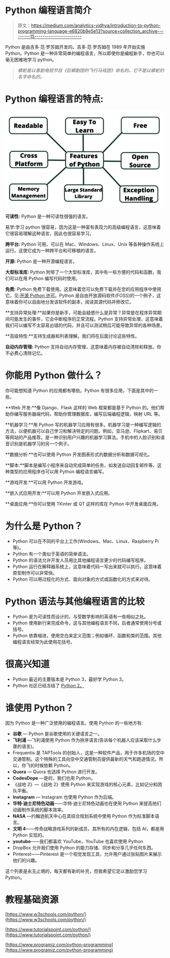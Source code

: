 # Python 编程语言简介

> 原文：<https://medium.com/analytics-vidhya/introduction-to-python-programming-language-e6820b9e5e13?source=collection_archive---------15----------------------->

Python 是由吉多·范·罗苏姆开发的。吉多·范·罗苏姆在 1989 年开始实施 Python。Python 是一种非常简单的编程语言，所以即使你是编程新手，你也可以毫无困难地学习 python。

> *蟒蛇是以喜剧电视节目《巨蟒剧团的飞行马戏团》命名的。它不是以蟒蛇的名字命名的。*

# Python 编程语言的特点:

![](img/c574a3fa80500fe8f889020c04c33f4c.png)

**可读性:** Python 是一种可读性很强的语言。

易学:学习 python 很容易，因为这是一种富有表现力的高级编程语言，这意味着它很容易理解这种语言，因此也很容易学习。

**跨平台:** Python 可用，可以在 Mac、Windows、Linux、Unix 等各种操作系统上运行。这使它成为一种跨平台和可移植的语言。

**开源:** Python 是一种开源编程语言。

**大型标准库:** Python 附带了一个大型标准库，其中有一些方便的代码和函数，我们可以在用 Python 编写代码时使用。

**免费:** Python 免费下载使用。这意味着您可以免费下载并在您的应用程序中使用它。见:[开源 Python 许可](https://docs.python.org/3/license.html)。Python 是自由开放源码软件(FOSS)的一个例子，这意味着你可以自由地分发该软件的副本，阅读其源代码并修改它。

**支持异常处理:**如果你是新手，可能会疑惑什么是异常？异常是在程序异常期间可能发生的事件，它会中断程序的正常流程。Python 支持异常处理，这意味着我们可以编写不太容易出错的代码，并且可以测试稍后可能导致异常的各种场景。

**高级特性:**支持生成器和列表理解。我们将在后面讨论这些特性。

**自动内存管理:** Python 支持自动内存管理，这意味着内存被自动清除和释放。你不必费心清除记忆。

# 你能用 Python 做什么？

你可能想知道 Python 的应用都有哪些。Python 有很多应用，下面是其中的一些。

**Web 开发:**像 Django、Flask 这样的 Web 框架都是基于 Python 的。他们帮助你编写服务器端代码，帮助你管理数据库，编写后端编程逻辑，映射 URL 等。

**机器学习:**用 Python 写的机器学习应用有很多。机器学习是一种编写逻辑的方法，以便机器可以自己学习和解决特定的问题。例如，亚马逊、Flipkart、易贝等网站的产品推荐。是一种识别用户兴趣的机器学习算法。手机中的人脸识别和语音识别是机器学习的另一个例子。

**数据分析:**也可以使用 Python 开发图表形式的数据分析和数据可视化。

**脚本:**脚本是编写小程序来自动完成简单的任务，如发送自动回复邮件等。这种类型的应用程序也可以用 Python 编程语言编写。

**游戏开发:**可以用 Python 开发游戏。

**嵌入式应用开发:**可以用 Python 开发嵌入式应用。

**桌面应用:**你可以使用 TKinter 或 QT 这样的库在 Python 中开发桌面应用。

# 为什么是 Python？

*   Python 可以在不同的平台上工作(Windows、Mac、Linux、Raspberry Pi 等)。
*   Python 有一个类似于英语的简单语法。
*   Python 的语法允许开发人员用比其他编程语言更少的代码编写程序。
*   Python 运行在解释器系统上，这意味着代码一写出来就可以执行。这意味着原型制作可以非常快。
*   Python 可以用过程化的方式、面向对象的方式或函数化的方式来对待。

# Python 语法与其他编程语言的比较

*   Python 是为可读性而设计的，与受数学影响的英语有一些相似之处。
*   Python 使用新行来完成命令，这与其他编程语言不同，后者通常使用分号或括号。
*   Python 依靠缩进，使用空白来定义范围；例如循环、函数和类的范围。其他编程语言经常为此使用花括号。

# 很高兴知道

*   Python 最近的主要版本是 Python 3，最好学 Python 3。
*   Python 社区已经冻结了 [Python 2。](https://pythonclock.org/)

# 谁使用 Python？

因为 Python 是一种广泛使用的编程语言。使用 Python 的一些地方有:

*   **谷歌** — Python 是谷歌使用的关键语言之一。
*   **飞利浦** —飞利浦使用 Python 作为排序语言(告诉每个机器人应该采取什么步骤的语言)。
*   Frequentis 是 TAPTools 的创始人，这是一种软件产品，用于许多机场的空中交通管制。这个特殊的工具向空中交通管制员提供最新的天气和跑道情况。所以，你飞的时候依赖 Python。
*   **Quora** — Quora 也选择 Python 进行开发。
*   **CodesDope** —是的，我们也用 Python。
*   《战地 2》—《战地 2》使用 Python 来实现游戏的核心元素，比如记分和团队平衡。
*   **Instagram** — Instagram 也使用 Python 作为后端。
*   **华特·迪士尼特色动画**——华特·迪士尼特色动画也在使用 Python 来提高他们动画制作系统的脚本效率。
*   **NASA** —约翰逊航天中心在其综合规划系统中使用 Python 作为标准脚本语言。
*   **文明 4**——传奇战略游戏系列的新成员，其所有的内在逻辑，包括 AI，都是用 Python 实现的。
*   **youtube**——我们都喜欢 YouTube，YouTube 也喜欢使用 Python
*   DropBox 允许我们使用 Python 的能力存储、同步和分享几乎任何东西。
*   Pinterest——Pinterest 是一个视觉发现工具，允许用户通过张贴图片来展示他们的兴趣。

这个列表是永无止境的，每天都有新的补充，但我希望它足以激励您学习 Python。

# 教程基础资源

[https://www.w3schools.com/python/](https://www.w3schools.com/python/)

[https://www.tutorialspoint.com/python/](https://www.tutorialspoint.com/python/)

[https://www.programiz.com/python-programming](https://www.programiz.com/python-programming)